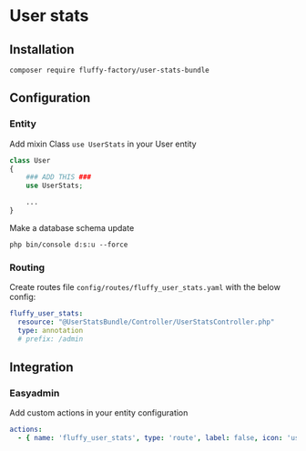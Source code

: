 # User stats

## Installation
```
composer require fluffy-factory/user-stats-bundle
```

## Configuration

### Entity

Add mixin Class `use UserStats` in your User entity
```php
class User
{
    ### ADD THIS ###
    use UserStats;

    ...
}
```

Make a database schema update

```
php bin/console d:s:u --force
```

### Routing

Create routes file `config/routes/fluffy_user_stats.yaml` with the below config:

```yaml
fluffy_user_stats:
  resource: "@UserStatsBundle/Controller/UserStatsController.php"
  type: annotation
  # prefix: /admin
```

## Integration

### Easyadmin

Add custom actions in your entity configuration

```yaml
actions:
  - { name: 'fluffy_user_stats', type: 'route', label: false, icon: 'user', css_class: 'btn btn-primary' }
```